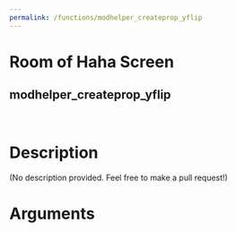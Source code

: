 ```yaml
---
permalink: /functions/modhelper_createprop_yflip
---
```

# Room of Haha Screen  
## modhelper_createprop_yflip  
&nbsp;  
# Description  
(No description provided. Feel free to make a pull request!) 
&nbsp;  
# Arguments


